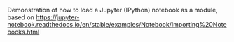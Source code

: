 Demonstration of how to load a Jupyter (IPython) notebook as a module, based on https://jupyter-notebook.readthedocs.io/en/stable/examples/Notebook/Importing%20Notebooks.html
